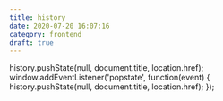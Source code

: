 ```yaml
---
title: history
date: 2020-07-20 16:07:16
category: frontend
draft: true
---
```


history.pushState(null, document.title, location.href); window.addEventListener('popstate', function(event) { history.pushState(null, document.title, location.href); });
